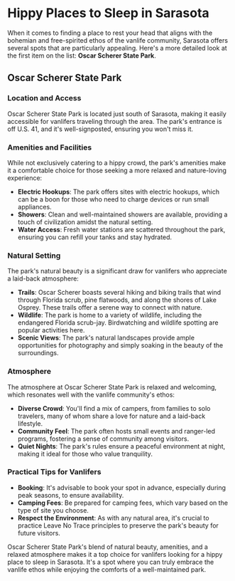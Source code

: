 # Hippy Places to Sleep in Sarasota

When it comes to finding a place to rest your head that aligns with the bohemian and free-spirited ethos of the vanlife community, Sarasota offers several spots that are particularly appealing. Here's a more detailed look at the first item on the list: **Oscar Scherer State Park**.

## Oscar Scherer State Park

### Location and Access
Oscar Scherer State Park is located just south of Sarasota, making it easily accessible for vanlifers traveling through the area. The park's entrance is off U.S. 41, and it's well-signposted, ensuring you won't miss it.

### Amenities and Facilities
While not exclusively catering to a hippy crowd, the park's amenities make it a comfortable choice for those seeking a more relaxed and nature-loving experience:
- **Electric Hookups**: The park offers sites with electric hookups, which can be a boon for those who need to charge devices or run small appliances.
- **Showers**: Clean and well-maintained showers are available, providing a touch of civilization amidst the natural setting.
- **Water Access**: Fresh water stations are scattered throughout the park, ensuring you can refill your tanks and stay hydrated.

### Natural Setting
The park's natural beauty is a significant draw for vanlifers who appreciate a laid-back atmosphere:
- **Trails**: Oscar Scherer boasts several hiking and biking trails that wind through Florida scrub, pine flatwoods, and along the shores of Lake Osprey. These trails offer a serene way to connect with nature.
- **Wildlife**: The park is home to a variety of wildlife, including the endangered Florida scrub-jay. Birdwatching and wildlife spotting are popular activities here.
- **Scenic Views**: The park's natural landscapes provide ample opportunities for photography and simply soaking in the beauty of the surroundings.

### Atmosphere
The atmosphere at Oscar Scherer State Park is relaxed and welcoming, which resonates well with the vanlife community's ethos:
- **Diverse Crowd**: You'll find a mix of campers, from families to solo travelers, many of whom share a love for nature and a laid-back lifestyle.
- **Community Feel**: The park often hosts small events and ranger-led programs, fostering a sense of community among visitors.
- **Quiet Nights**: The park's rules ensure a peaceful environment at night, making it ideal for those who value tranquility.

### Practical Tips for Vanlifers
- **Booking**: It's advisable to book your spot in advance, especially during peak seasons, to ensure availability.
- **Camping Fees**: Be prepared for camping fees, which vary based on the type of site you choose.
- **Respect the Environment**: As with any natural area, it's crucial to practice Leave No Trace principles to preserve the park's beauty for future visitors.

Oscar Scherer State Park's blend of natural beauty, amenities, and a relaxed atmosphere makes it a top choice for vanlifers looking for a hippy place to sleep in Sarasota. It's a spot where you can truly embrace the vanlife ethos while enjoying the comforts of a well-maintained park.

